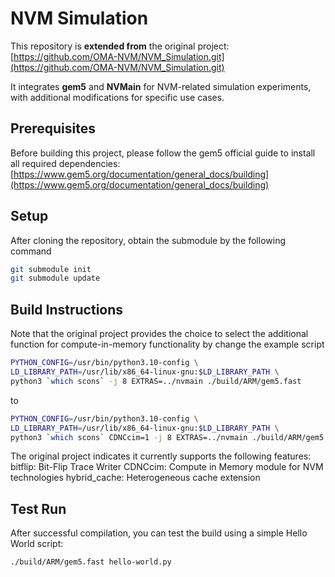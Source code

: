 # NVM Simulation

This repository is **extended from** the original project:  
[https://github.com/OMA-NVM/NVM_Simulation.git](https://github.com/OMA-NVM/NVM_Simulation.git)  

It integrates **gem5** and **NVMain** for NVM-related simulation experiments, with additional modifications for specific use cases.

## Prerequisites

Before building this project, please follow the gem5 official guide to install all required dependencies:  
[https://www.gem5.org/documentation/general_docs/building](https://www.gem5.org/documentation/general_docs/building)  

## Setup
After cloning the repository, obtain the submodule by the following command
```bash
git submodule init
git submodule update
```

## Build Instructions

Note that the original project provides the choice to select the additional function for compute-in-memory functionality by change
the example script 

```bash
PYTHON_CONFIG=/usr/bin/python3.10-config \
LD_LIBRARY_PATH=/usr/lib/x86_64-linux-gnu:$LD_LIBRARY_PATH \
python3 `which scons` -j 8 EXTRAS=../nvmain ./build/ARM/gem5.fast
```

to

```bash
PYTHON_CONFIG=/usr/bin/python3.10-config \
LD_LIBRARY_PATH=/usr/lib/x86_64-linux-gnu:$LD_LIBRARY_PATH \
python3 `which scons` CDNCcim=1 -j 8 EXTRAS=../nvmain ./build/ARM/gem5.fast
```

The original project indicates it currently supports the following features:
bitflip: Bit-Flip Trace Writer
CDNCcim: Compute in Memory module for NVM technologies hybrid_cache: Heterogeneous cache extension

## Test Run
After successful compilation, you can test the build using a simple Hello World script:
```bash
./build/ARM/gem5.fast hello-world.py
```
